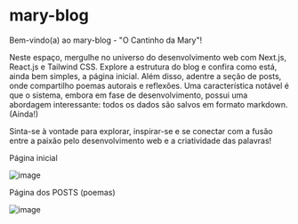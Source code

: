 # mary-blog

Bem-vindo(a) ao mary-blog - "O Cantinho da Mary"!

Neste espaço, mergulhe no universo do desenvolvimento web com Next.js, React.js e Tailwind CSS. Explore a estrutura do blog e confira como está, ainda bem simples, a página inicial. Além disso, adentre a seção de posts, onde compartilho poemas autorais e reflexões. Uma característica notável é que o sistema, embora em fase de desenvolvimento, possui uma abordagem interessante: todos os dados são salvos em formato markdown. (Ainda!)

Sinta-se à vontade para explorar, inspirar-se e se conectar com a fusão entre a paixão pelo desenvolvimento web e a criatividade das palavras!

Página inicial

![image](https://github.com/maria-axe/mary-blog/assets/80163994/555312f3-1c52-41f3-bf67-c2d53673e9ce)

Página dos POSTS (poemas)

![image](https://github.com/maria-axe/mary-blog/assets/80163994/8fb51496-2dea-4f5e-91c8-0d4bd4128e36)
